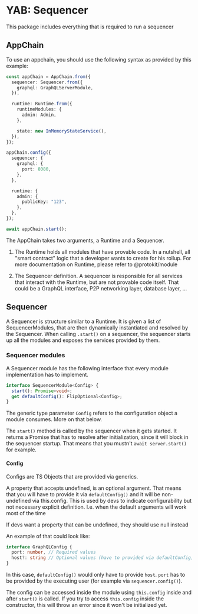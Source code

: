 # YAB: Sequencer

This package includes everything that is required to run a sequencer

## AppChain

To use an appchain, you should use the following syntax as provided by this example:

```typescript
const appChain = AppChain.from({
  sequencer: Sequencer.from({
    graphql: GraphQLServerModule,
  }),

  runtime: Runtime.from({
    runtimeModules: {
      admin: Admin,
    },

    state: new InMemoryStateService(),
  }),
});

appChain.config({
  sequencer: {
    graphql: {
      port: 8080,
    },
  },

  runtime: {
    admin: {
      publicKey: "123",
    },
  },
});

await appChain.start();
```

The AppChain takes two arguments, a Runtime and a Sequencer. 
1. The Runtime holds all modules that have provable code. 
In a nutshell, all "smart contract" logic that a developer wants to create for his rollup.
For more documentation on Runtime, please refer to @protokit/module

2. The Sequencer definition.
A sequencer is responsible for all services that interact with the Runtime, but are not provable code itself.
That could be a GraphQL interface, P2P networking layer, database layer, ...

## Sequencer

A Sequencer is structure similar to a Runtime. 
It is given a list of SequencerModules, that are then dynamically instantiated and resolved by the Sequencer.
When calling `.start()` on a sequencer, the sequencer starts up all the modules and exposes the services provided by them.

### Sequencer modules

A Sequencer module has the following interface that every module implementation has to implement.

```typescript
interface SequencerModule<Config> {
  start(): Promise<void>;
  get defaultConfig(): FlipOptional<Config>;
}
```

The generic type parameter `Config` refers to the configuration object a module consumes.
More on that below.

The `start()` method is called by the sequencer when it gets started.
It returns a Promise that has to resolve after initialization, since it will block in the sequencer startup.
That means that you mustn't `await server.start()` for example.

#### Config

Configs are TS Objects that are provided via generics. 

A property that accepts undefined, is an optional argument.
That means that you will have to provide it via `defaultConfig()` and it will be non-undefined via this.config.
This is used by devs to indicate configurability but not necessary explicit definition.
I.e. when the default arguments will work most of the time

If devs want a property that can be undefined, they should use null instead

An example of that could look like:

```typescript
interface GraphQLConfig {
  port: number, // Required values
  host?: string // Optional values (have to provided via defaultConfig)
}
```

In this case, `defaultConfig()` would only have to provide `host`. 
`port` has to be provided by the executing user (for example via `sequencer.config()`).


The config can be accessed inside the module using `this.config` inside and after `start()` is called.
If you try to access `this.config` inside the constructor, this will throw an error since it won't be initialized yet.

